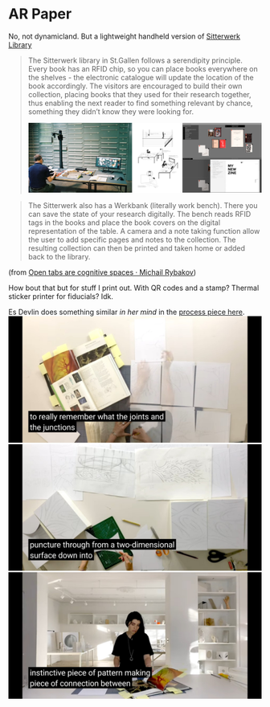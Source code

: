 # AR Paper

No, not dynamicland. But a lightweight handheld version of [Sitterwerk Library](https://www.sitterwerk.ch/)

> The Sitterwerk library in St.Gallen follows a serendipity principle. Every book has an RFID chip, so you can place books everywhere on the shelves - the electronic catalogue will update the location of the book accordingly. The visitors are encouraged to build their own collection, placing books that they used for their research together, thus enabling the next reader to find something relevant by chance, something they didn’t know they were looking for.
>
> ![](attachments/2021-01-29-02-24-25.png)

> The Sitterwerk also has a Werkbank (literally work bench). There you can save the state of your research digitally. The bench reads RFID tags in the books and place the book covers on the digital representation of the table. A camera and a note taking function allow the user to add specific pages and notes to the collection.
> The resulting collection can then be printed and taken home or added back to the library.

(from [Open tabs are cognitive spaces · Michail Rybakov](https://rybakov.com/blog/open_tabs_are_cognitive_spaces/))

How bout that but for stuff I print out. With QR codes and a stamp? Thermal sticker printer for fiducials? Idk.

Es Devlin does something similar _in her mind_ in the [process piece here](https://www.youtube.com/watch?v=58UroGqQ1ls&feature=youtu.be).
![](attachments/2021-01-29-02-26-18.png)
![](attachments/2021-01-29-02-26-31.png)
![](attachments/2021-01-29-02-26-45.png)
